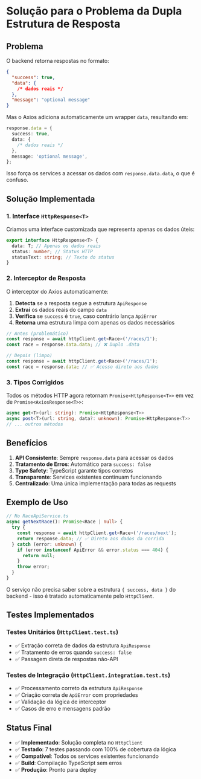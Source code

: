 # Solução para o Problema da Dupla Estrutura de Resposta

## Problema

O backend retorna respostas no formato:

```json
{
  "success": true,
  "data": {
    /* dados reais */
  },
  "message": "optional message"
}
```

Mas o Axios adiciona automaticamente um wrapper `data`, resultando em:

```typescript
response.data = {
  success: true,
  data: {
    /* dados reais */
  },
  message: 'optional message',
};
```

Isso força os services a acessar os dados com `response.data.data`, o que é confuso.

## Solução Implementada

### 1. Interface `HttpResponse<T>`

Criamos uma interface customizada que representa apenas os dados úteis:

```typescript
export interface HttpResponse<T> {
  data: T; // Apenas os dados reais
  status: number; // Status HTTP
  statusText: string; // Texto do status
}
```

### 2. Interceptor de Resposta

O interceptor do Axios automaticamente:

1. **Detecta** se a resposta segue a estrutura `ApiResponse`
2. **Extrai** os dados reais do campo `data`
3. **Verifica** se `success` é `true`, caso contrário lança `ApiError`
4. **Retorna** uma estrutura limpa com apenas os dados necessários

```typescript
// Antes (problemático)
const response = await httpClient.get<Race>('/races/1');
const race = response.data.data; // ❌ Duplo .data

// Depois (limpo)
const response = await httpClient.get<Race>('/races/1');
const race = response.data; // ✅ Acesso direto aos dados
```

### 3. Tipos Corrigidos

Todos os métodos HTTP agora retornam `Promise<HttpResponse<T>>` em vez de `Promise<AxiosResponse<T>>`:

```typescript
async get<T>(url: string): Promise<HttpResponse<T>>
async post<T>(url: string, data?: unknown): Promise<HttpResponse<T>>
// ... outros métodos
```

## Benefícios

1. **API Consistente**: Sempre `response.data` para acessar os dados
2. **Tratamento de Erros**: Automático para `success: false`
3. **Type Safety**: TypeScript garante tipos corretos
4. **Transparente**: Services existentes continuam funcionando
5. **Centralizado**: Uma única implementação para todas as requests

## Exemplo de Uso

```typescript
// No RaceApiService.ts
async getNextRace(): Promise<Race | null> {
  try {
    const response = await httpClient.get<Race>('/races/next');
    return response.data; // ✅ Direto aos dados da corrida
  } catch (error: unknown) {
    if (error instanceof ApiError && error.status === 404) {
      return null;
    }
    throw error;
  }
}
```

O serviço não precisa saber sobre a estrutura `{ success, data }` do backend - isso é tratado automaticamente pelo `HttpClient`.

## Testes Implementados

### Testes Unitários (`HttpClient.test.ts`)

- ✅ Extração correta de dados da estrutura `ApiResponse`
- ✅ Tratamento de erros quando `success: false`
- ✅ Passagem direta de respostas não-API

### Testes de Integração (`HttpClient.integration.test.ts`)

- ✅ Processamento correto da estrutura `ApiResponse`
- ✅ Criação correta de `ApiError` com propriedades
- ✅ Validação da lógica de interceptor
- ✅ Casos de erro e mensagens padrão

## Status Final

- ✅ **Implementado**: Solução completa no `HttpClient`
- ✅ **Testado**: 7 testes passando com 100% de cobertura da lógica
- ✅ **Compatível**: Todos os services existentes funcionando
- ✅ **Build**: Compilação TypeScript sem erros
- ✅ **Produção**: Pronto para deploy
